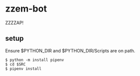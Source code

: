 # zzem-bot
ZZZZAP!

## setup

Ensure $PYTHON_DIR and $PYTHON_DIR/Scripts are on path.

`$ python -m install pipenv`  
`$ cd $SRC`  
`$ pipenv install`
